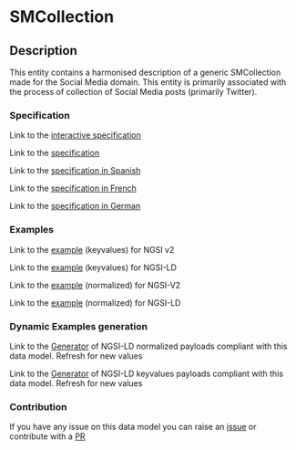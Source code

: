# SMCollection

## Description 

This entity contains a harmonised description of a generic SMCollection made for the Social Media domain. This entity is primarily associated with the process of collection of Social Media posts (primarily Twitter).
### Specification

Link to the [interactive specification](https://swagger.lab.fiware.org/?url=https://smart-data-models.github.io/dataModel.SocialMedia/SMCollection/swagger.yaml)

Link to the [specification](https://smart-data-models.github.io/dataModel.SocialMedia/SMCollection/doc/spec.md)

Link to the [specification in Spanish](https://smart-data-models.github.io/dataModel.SocialMedia/SMCollection/doc/spec_ES.md)

Link to the [specification in French](https://smart-data-models.github.io/dataModel.SocialMedia/SMCollection/doc/spec_FR.md)

Link to the [specification in German](https://smart-data-models.github.io/dataModel.SocialMedia/SMCollection/doc/spec_DE.md)
### Examples

Link to the [example](https://smart-data-models.github.io/dataModel.SocialMedia/SMCollection/examples/example.json) (keyvalues) for NGSI v2

Link to the [example](https://smart-data-models.github.io/dataModel.SocialMedia/SMCollection/examples/example.jsonld) (keyvalues) for NGSI-LD

Link to the [example](https://smart-data-models.github.io/dataModel.SocialMedia/SMCollection/examples/example-normalized.json) (normalized) for NGSI-V2

Link to the [example](https://smart-data-models.github.io/dataModel.SocialMedia/SMCollection/examples/example-normalized.jsonld) (normalized) for NGSI-LD
### Dynamic Examples generation

Link to the [Generator](https://smartdatamodels.org/extra/ngsi-ld_generator_v0.92.php?schemaUrl=https://raw.githubusercontent.com/smart-data-models/dataModel.SocialMedia/master/SMCollection/schema.json&email=info@smartdatamodels.org) of NGSI-LD normalized payloads compliant with this data model. Refresh for new values

Link to the [Generator](https://smartdatamodels.org/extra/ngsi-ld_generator_keyvalues_v0.92.php?schemaUrl=https://raw.githubusercontent.com/smart-data-models/dataModel.SocialMedia/master/SMCollection/schema.json&email=info@smartdatamodels.org) of NGSI-LD keyvalues payloads compliant with this data model. Refresh for new values
### Contribution

 If you have any issue on this data model you can raise an [issue](https://github.com/smart-data-models/dataModel.SocialMedia/issues)  or contribute with a [PR](https://github.com/smart-data-models/dataModel.SocialMedia/pulls)